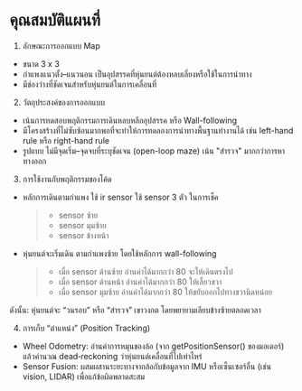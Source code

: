 # คุณสมบัติแผนที่
1. ลักษณะการออกแบบ Map
- ขนาด 3 x 3
- กำแพงแนวตั้ง–แนวนอน เป็นอุปสรรคที่หุ่นยนต์ต้องหลบเลี่ยงหรือใช้ในการนำทาง
- มีช่องว่างที่ชัดเจนสำหรับหุ่นยนต์ในการเคลื่อนที่

2. วัตถุประสงค์ของการออกแบบ
- เน้นการทดสอบพฤติกรรมการเดินหลบหลีกอุปสรรค หรือ Wall-following
- มีโครงสร้างที่ไม่ซับซ้อนมากพอที่จะทำให้การทดลองการนำทางพื้นฐานทำงานได้ เช่น left-hand rule หรือ right-hand rule
- รูปแบบ ไม่มีจุดเริ่ม–จุดจบที่ระบุชัดเจน (open-loop maze) เน้น "สำรวจ" มากกว่าการหาทางออก

3. การใช้งานกับพฤติกรรมของโค้ด
- หลักการเดินตามกำแพง ใช้ ir sensor ใช้ sensor 3 ตัว ในการเช็ค 
  > - sensor  ซ้าย
  > - sensor มุมซ้าย
  > - sensor ข้างหน้า
- หุ่นยนต์จะเริ่มเดิน ตามกำแพงซ้าย โดยใช้หลักการ wall-following
  > - เมื่อ sensor ด้านซ้าย อ่านค่าได้มากกว่า 80 จะให้เดินตรงไป
  > - เมื่อ sensor ด้านหน้า อ่านค่าได้มากกว่า 80 ให้เลี้ยวขวา
  > - เมื่อ sensor มุมซ้าย  อ่านค่าได้มากกว่า 80 ให้ขยับออกไปทางขวานิดหน่อย

ดังนั้น: หุ่นยนต์จะ “วนรอบ” หรือ “สำรวจ” เขาวงกต โดยพยายามเลียบข้างซ้ายตลอดเวลา

4. การเก็บ “ตำแหน่ง” (Position Tracking)
- Wheel Odometry: อ่านค่าการหมุนของล้อ (จาก getPositionSensor() ของมอเตอร์) แล้วคำนวณ dead‑reckoning ว่าหุ่นยนต์เคลื่อนที่ไปเท่าไหร่
- Sensor Fusion: ผสมผสานระยะทางจากล้อกับข้อมูลจาก IMU หรือเซ็นเซอร์อื่น (เช่น vision, LIDAR) เพื่อแก้ข้อผิดพลาดสะสม
